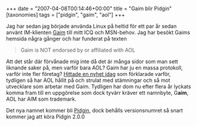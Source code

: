 +++
date = "2007-04-08T00:14:46+00:00"
title = "Gaim blir Pidgin"
[taxonomies]
tags = ["pidgin", "gaim", "aol"]
+++

Jag har sedan jag började använda Linux på heltid för ett par år sedan använt IM-klienten [Gaim][1] till mitt ICQ och MSN-behov. Jag har besökt Gaims hemsida några gånger och har funderat på texten

> Gaim is NOT endorsed by or affiliated with AOL

Att det står där förvånade mig inte då det är många sidor som man sett liknande saker på, men varför bara AOL? Gaim har ju en massa protokoll, varför inte fler företag? [Hittade en nyhet idag][2] som förklarade varför, tydligen så har AOL hållit på och strulat med stämningar och så mot utvecklare som arbetar med Gaim. Tydligen har dom nu efter flera år lyckats komma fram till en uppgörelse som dock tyvärr kräver ett namnbyte, G**aim**, AOL har AIM som trademark.

Det nya namnet kommer bli [Pidgin][3], dock behålls versionsnumret så snart kommer jag att köra Pidgin 2.0.0



<small></small>

 [1]: http://gaim.sourceforge.net/
 [2]: http://gaim.sourceforge.net/index.php?id=177
 [3]: http://en.wikipedia.org/wiki/Pidgin
